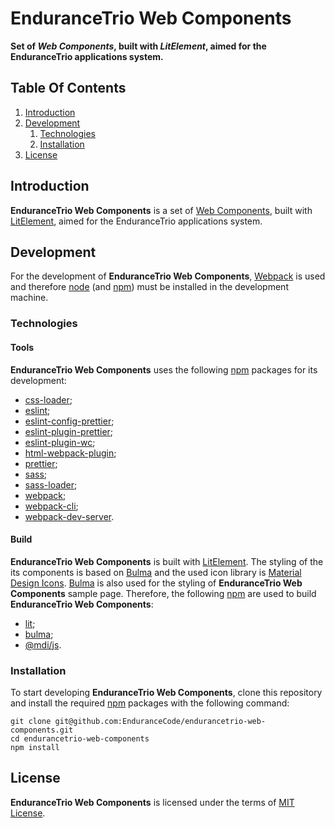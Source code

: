 # EnduranceTrio Web Components

**Set of *Web Components*, built with *LitElement*, aimed for the EnduranceTrio applications system.**

## Table Of Contents

1. [Introduction](#introduction)
2. [Development](#development)
    1. [Technologies](#technologies)
    2. [Installation](#installation)
3. [License](#license)

## Introduction

**EnduranceTrio  Web Components** is a set of [Web Components](https://developer.mozilla.org/en-US/docs/Web/API/Web_components), built with [LitElement](https://lit.dev/), aimed for the EnduranceTrio applications system.

## Development

For the development of **EnduranceTrio Web Components**, [Webpack](https://webpack.js.org/) is used and therefore [node](https://nodejs.org/) (and [npm](https://www.npmjs.com/)) must be installed in the development machine.

### Technologies

#### Tools

**EnduranceTrio Web Components** uses the following [npm](https://www.npmjs.com/) packages for its development:

+ [css-loader](https://www.npmjs.com/package/css-loader);
+ [eslint](https://www.npmjs.com/package/eslint);
+ [eslint-config-prettier](https://www.npmjs.com/package/eslint-config-prettier);
+ [eslint-plugin-prettier](https://www.npmjs.com/package/eslint-plugin-prettier);
+ [eslint-plugin-wc](https://www.npmjs.com/package/eslint-plugin-wc);
+ [html-webpack-plugin](https://www.npmjs.com/package/html-webpack-plugin);
+ [prettier](https://www.npmjs.com/package/prettier);
+ [sass](https://www.npmjs.com/package/sass);
+ [sass-loader](https://www.npmjs.com/package/sass-loader);
+ [webpack](https://www.npmjs.com/package/webpack);
+ [webpack-cli](https://www.npmjs.com/package/webpack-cli);
+ [webpack-dev-server](https://www.npmjs.com/package/webpack-dev-server).

#### Build

**EnduranceTrio Web Components** is built with [LitElement](https://lit.dev/). The styling of the its components is based on [Bulma](https://bulma.io/) and the used icon library is [Material Design Icons](https://pictogrammers.com/library/mdi/). [Bulma](https://bulma.io/) is also used for the styling of **EnduranceTrio Web Components** sample page. Therefore, the following [npm](https://www.npmjs.com/) are used to build **EnduranceTrio Web Components**:

+ [lit](https://www.npmjs.com/package/lit);
+ [bulma](https://www.npmjs.com/package/bulma);
+ [@mdi/js](https://www.npmjs.com/package/@mdi/js).

### Installation

To start developing **EnduranceTrio  Web Components**, clone this repository and install the required [npm](https://www.npmjs.com/) packages with the following command:

    git clone git@github.com:EnduranceCode/endurancetrio-web-components.git
    cd endurancetrio-web-components
    npm install

## License

**EnduranceTrio Web Components** is licensed under the terms of [MIT License](./LICENSE).
